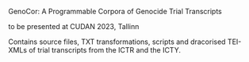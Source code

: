 GenoCor: A Programmable Corpora of Genocide Trial Transcripts

to be presented at CUDAN 2023, Tallinn

Contains source files, TXT transformations, scripts and dracorised TEI-XMLs of trial transcripts from the ICTR and the ICTY.